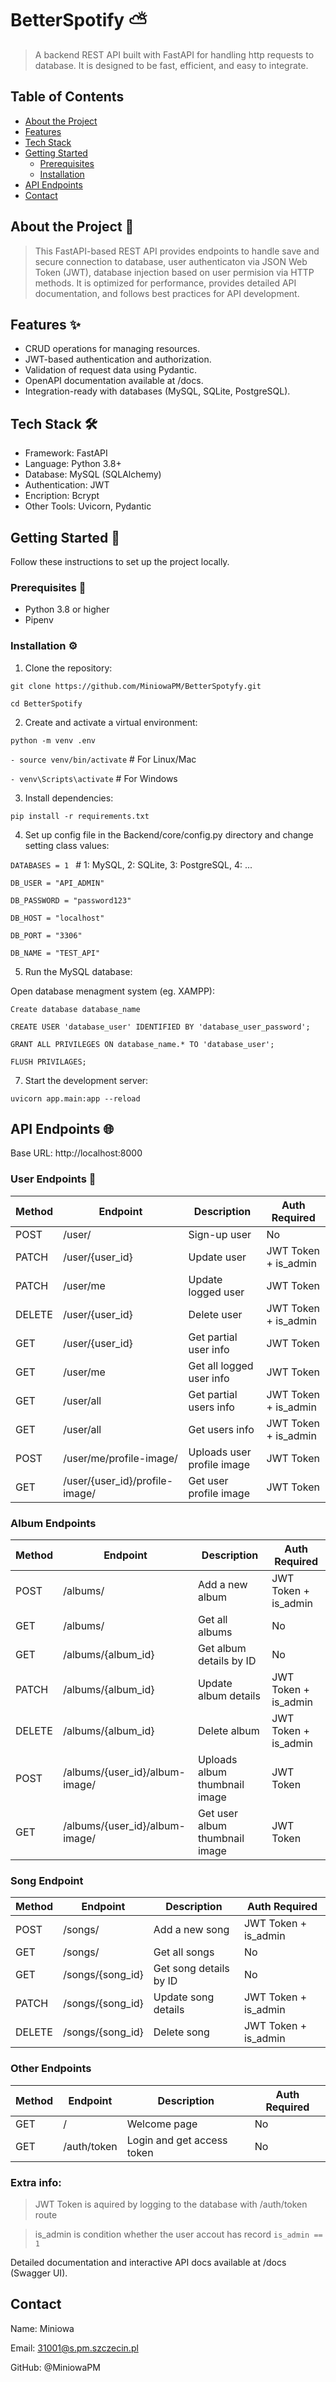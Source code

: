 # BetterSpotify ⛅ #

> A backend REST API built with FastAPI for handling http requests to database. It is designed to be fast, efficient, and easy to integrate.

## Table of Contents ##
- [About the Project](#about-the-project)
- [Features](#features)
- [Tech Stack](#tech-stack)
- [Getting Started](#getting-started)
  - [Prerequisites](#prerequisites)
  - [Installation](#installation)
- [API Endpoints](#api-endpoints)
- [Contact](#contact)

## About the Project 📝 ##

> This FastAPI-based REST API provides endpoints to handle save and secure connection to database, user authenticaton via JSON Web Token (JWT), database injection based on user permision via HTTP methods. It is optimized for performance, provides detailed API documentation, and follows best practices for API development.

## Features ✨ ##
- CRUD operations for managing resources.
- JWT-based authentication and authorization.
- Validation of request data using Pydantic.
- OpenAPI documentation available at /docs.
- Integration-ready with databases (MySQL, SQLite, PostgreSQL).

## Tech Stack 🛠️ ##

- Framework: FastAPI
- Language: Python 3.8+
- Database: MySQL (SQLAlchemy)
- Authentication: JWT
- Encription: Bcrypt
- Other Tools: Uvicorn, Pydantic

## Getting Started 🚀 ##

Follow these instructions to set up the project locally.

### Prerequisites 🔧 ###
- Python 3.8 or higher
- Pipenv

### Installation ⚙️ ###

1. Clone the repository:

```git clone https://github.com/MiniowaPM/BetterSpotyfy.git```

```cd BetterSpotify```

2. Create and activate a virtual environment:

```python -m venv .env```

```- source venv/bin/activate```  # For Linux/Mac

```- venv\Scripts\activate```     # For Windows

3. Install dependencies:

```pip install -r requirements.txt```

4. Set up config file in the Backend/core/config.py directory and change setting class values:

```DATABASES = 1 ``` # 1: MySQL, 2: SQLite, 3: PostgreSQL,  4: ...

```DB_USER = "API_ADMIN" ```

```DB_PASSWORD = "password123" ```

```DB_HOST = "localhost" ```

```DB_PORT = "3306" ```

```DB_NAME = "TEST_API" ```

5. Run the MySQL database:

Open database menagment system (eg. XAMPP):

``` Create database database_name ```

``` CREATE USER 'database_user' IDENTIFIED BY 'database_user_password'; ```

``` GRANT ALL PRIVILEGES ON database_name.* TO 'database_user'; ```

``` FLUSH PRIVILAGES; ```

7. Start the development server:

```uvicorn app.main:app --reload```

## API Endpoints 🌐 ##

Base URL: http://localhost:8000

### User Endpoints 📧 ###

| Method | Endpoint           | Description                 | Auth Required              |
|--------|--------------------|-----------------------------|----------------------------|
| POST   | /user/             | Sign-up user                | No                         |
| PATCH  | /user/{user_id}    | Update user                 | JWT Token + is_admin       |
| PATCH  | /user/me           | Update logged user          | JWT Token                  |
| DELETE | /user/{user_id}    | Delete user                 | JWT Token + is_admin       |
| GET    | /user/{user_id}    | Get partial user info       | JWT Token                  |
| GET    | /user/me           | Get all logged user info    | JWT Token                  |
| GET    | /user/all          | Get partial users info      | JWT Token + is_admin       |
| GET    | /user/all          | Get users info              | JWT Token + is_admin       |
| POST   | /user/me/profile-image/ | Uploads user profile image | JWT Token              |
| GET    | /user/{user_id}/profile-image/ | Get user profile image | JWT Token           |

### Album Endpoints ###

| Method | Endpoint             | Description                    | Auth Required              |
|--------|----------------------|--------------------------------|----------------------------|
| POST   | /albums/             | Add a new album                | JWT Token + is_admin       |
| GET    | /albums/             | Get all albums                 | No                         |
| GET    | /albums/{album_id}   | Get album details by ID        | No                         |
| PATCH  | /albums/{album_id}   | Update album details           | JWT Token + is_admin       |
| DELETE | /albums/{album_id}   | Delete album                   | JWT Token + is_admin       |
| POST   | /albums/{user_id}/album-image/ | Uploads album thumbnail image  | JWT Token        |
| GET    | /albums/{user_id}/album-image/ | Get user album thumbnail image | JWT Token        |

### Song Endpoint ###

| Method | Endpoint             | Description                    | Auth Required              |
|--------|----------------------|--------------------------------|----------------------------|
| POST   | /songs/              | Add a new song                 | JWT Token + is_admin       |
| GET    | /songs/              | Get all songs                  | No                         |
| GET    | /songs/{song_id}     | Get song details by ID         | No                         |
| PATCH  | /songs/{song_id}     | Update song details            | JWT Token + is_admin       |
| DELETE | /songs/{song_id}     | Delete song                    | JWT Token + is_admin       |

### Other Endpoints ###

| Method | Endpoint              | Description                    | Auth Required              |
|--------|-----------------------|--------------------------------|----------------------------|
| GET    | /                     | Welcome page                   | No                         |
| GET    | /auth/token           | Login and get access token     | No                         |


### Extra info: ###
> JWT Token is aquired by logging to the database with /auth/token route

> is_admin is condition whether the user accout has record ```is_admin == 1```  

Detailed documentation and interactive API docs available at /docs (Swagger UI).

## Contact ##

Name: Miniowa

Email: 31001@s.pm.szczecin.pl

GitHub: @MiniowaPM